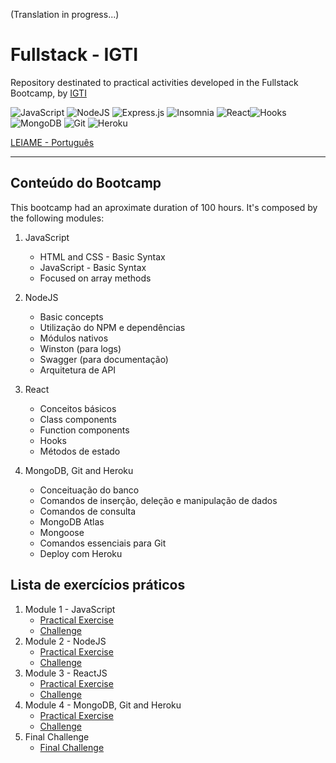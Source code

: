 (Translation in progress...)

# Fullstack - IGTI

Repository destinated to practical activities developed in the Fullstack Bootcamp, by [IGTI](https://www.igti.com.br/)

<img alt="JavaScript" src="https://img.shields.io/badge/JavaScript%20-%23323330.svg?&style=plastic&logo=javascript&logoColor=%23F7DF1E"/> <img alt="NodeJS" src="https://img.shields.io/badge/Node.js%20-%2343853D.svg?&style=plastic&logo=node.js&logoColor=white"/> <img alt="Express.js" src="https://img.shields.io/badge/Express.js%20-%23404d59.svg?&style=plastic"/> <img src='https://img.shields.io/badge/-Insmonia-5849BE?style=plastic&logo=insomnia' alt='Insomnia'> <img alt="React" src="https://img.shields.io/badge/React%20-%2320232a.svg?&style=plastic&logo=react&logoColor=%2361DAFB"/><img alt="Hooks" src="https://img.shields.io/badge/Hooks%20-%23323330.svg?&style=plastic&logo=React&logoColor=%light-blue"> <img alt="MongoDB" src ="https://img.shields.io/badge/MongoDB-%234ea94b.svg?&style=plastic&logo=mongodb&logoColor=white"/> <img alt="Git" src="https://img.shields.io/badge/git%20-%23F05033.svg?&style=plastic&logo=git&logoColor=white"/> <img alt="Heroku" src="https://img.shields.io/badge/-Heroku-5849BE?style=plastic&logo=heroku"/>

[LEIAME - Português](README.md)

---

## Conteúdo do Bootcamp

This bootcamp had an aproximate duration of 100 hours. It's composed by the following modules:

1. JavaScript

   - HTML and CSS - Basic Syntax
   - JavaScript - Basic Syntax
   - Focused on array methods

2. NodeJS

   - Basic concepts
   - Utilização do NPM e dependências
   - Módulos nativos
   - Winston (para logs)
   - Swagger (para documentação)
   - Arquitetura de API

3. React

   - Conceitos básicos
   - Class components
   - Function components
   - Hooks
   - Métodos de estado

4. MongoDB, Git and Heroku
   - Conceituação do banco
   - Comandos de inserção, deleção e manipulação de dados
   - Comandos de consulta
   - MongoDB Atlas
   - Mongoose
   - Comandos essenciais para Git
   - Deploy com Heroku

## Lista de exercícios práticos

1. Module 1 - JavaScript
   - [Practical Exercise](/trab-pratico-mod1)
   - [Challenge](/desafio-mod1)
2. Module 2 - NodeJS
   - [Practical Exercise](/trab-pratico-mod2)
   - [Challenge](/desafio-mod2)
3. Module 3 - ReactJS
   - [Practical Exercise](/trab-pratico-mod3)
   - [Challenge](/desafio-mod3)
4. Module 4 - MongoDB, Git and Heroku
   - [Practical Exercise](/trab-pratico-mod4)
   - [Challenge](/desafio-mod4)
5. Final Challenge
   - [Final Challenge](/desafio-final)
